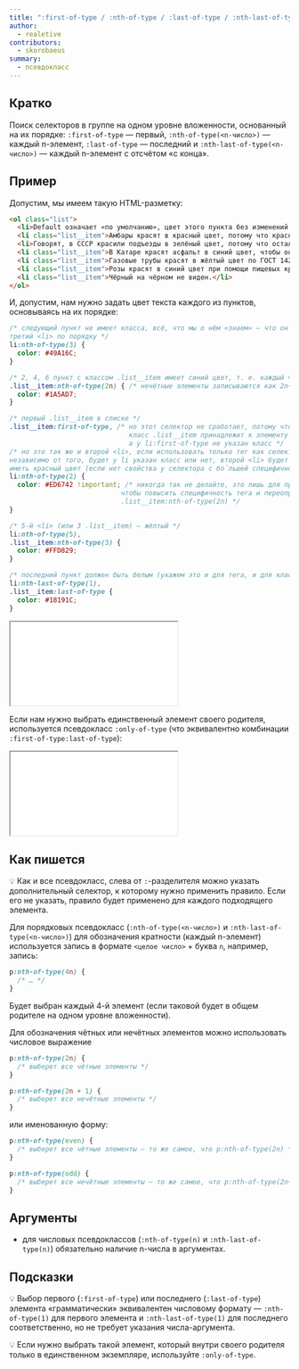 ```yaml
---
title: ":first-of-type / :nth-of-type / :last-of-type / :nth-last-of-type / :only-of-type"
author:
  - realetive
contributors:
  - skorobaeus
summary:
  - псевдокласс
---
```


## Кратко

Поиск селекторов в группе на одном уровне вложенности, основанный на их порядке: `:first-of-type` — первый, `:nth-of-type(<n-число>)` — каждый n-элемент, `:last-of-type` — последний и `:nth-last-of-type(<n-число>)` — каждый n-элемент с отсчётом «с конца».

## Пример

Допустим, мы имеем такую HTML-разметку:

```html
<ol class="list">
  <li>Default означает «по умолчанию», цвет этого пункта без изменений.</li>
  <li class="list__item">Амбары красят в красный цвет, потому что красная краска...</li>
  <li>Говорят, в СССР красили подъезды в зелёный цвет, потому что осталось...</li>
  <li class="list__item">В Катаре красят асфальт в синий цвет, чтобы он не перегревался.</li>
  <li class="list__item">Газовые трубы красят в жёлтый цвет по ГОСТ 14202-69.</li>
  <li class="list__item">Розы красят в синий цвет при помощи пищевых красителей.</li>
  <li class="list__item">Чёрный на чёрном не виден.</li>
</ol>
```

И, допустим, нам нужно задать цвет текста каждого из пунктов, основываясь на их порядке:

```css
/* следующий пункт не имеет класса, всё, что мы о нём «знаем» — что он
третий <li> по порядку */
li:nth-of-type(3) {
  color: #49A16C;
}

/* 2, 4, 6 пункт с классом .list__item имеет синий цвет, т. е. каждый чётный */
.list__item:nth-of-type(2n) { /* нечётные элементы записываются как 2n+1 */
  color: #1A5AD7;
}

/* первый .list__item в списке */
.list__item:first-of-type, /* но этот селектор не сработает, потому что
                              класс .list__item принадлежит к элементу <li>,
                              а у li:first-of-type не указан класс */
/* но это так же и второй <li>, если использовать только тег как селектор
независимо от того, будет у li указан класс или нет, второй <li> будет
иметь красный цвет (если нет свойства у селектора с бо́льшей специфичностью */
li:nth-of-type(2) {
  color: #ED6742 !important; /* никогда так не делайте, это лишь для примера,
                            чтобы повысить специфичность тега и переопределить
                            .list__item:nth-of-type(2n) */
}

/* 5-й <li> (или 3 .list__item) — жёлтый */
li:nth-of-type(5),
.list__item:nth-of-type(3) {
  color: #FFD829;
}

/* последний пункт должен быть белым (укажем это и для тега, и для класса) */
li:nth-last-of-type(1),
.list__item:last-of-type {
  color: #18191C;
}
```

<iframe title="Псевдоклассы -of-type" src="demos/every.html"></iframe>

Если нам нужно выбрать единственный элемент своего родителя, используется псевдокласс `:only-of-type` (что эквивалентно комбинации `:first-of-type:last-of-type`):

<iframe title="Выбор единственного элемента родителя" src="demos/only.html"></iframe>

## Как пишется

💡 Как и все псевдокласс, слева от `:`-разделителя можно указать дополнительный селектор, к которому нужно применить правило. Если его не указать, правило будет применено для каждого подходящего элемента.

Для порядковых псевдокласс (`:nth-of-type(<n-число>)` и `:nth-last-of-type(<n-число>)`) для обозначения кратности (каждый n-элемент) используется запись в формате `<целое число>` + буква `n`, например, запись:

```css
p:nth-of-type(4n) {
  /* … */
}
```

Будет выбран каждый 4-й элемент (если таковой будет в общем родителе на одном уровне вложенности).

Для обозначения чётных или нечётных элементов можно использовать числовое выражение

```css
p:nth-of-type(2n) {
  /* выберет все чётные элементы */
}

p:nth-of-type(2n + 1) {
  /* выберет все нечётные элементы */
}
```

или именованную форму:

```css
p:nth-of-type(even) {
  /* выберет все чётные элементы — то же самое, что p:nth-of-type(2n) */
}

p:nth-of-type(odd) {
  /* выберет все нечётные элементы — то же самое, что p:nth-of-type(2n+1) */
}
```

## Аргументы

- для числовых псевдоклассов (`:nth-of-type(n)` и `:nth-last-of-type(n)`) обязательно наличие n-числа в аргументах.

## Подсказки

💡 Выбор первого (`:first-of-type`) или последнего (`:last-of-type`) элемента «грамматически» эквивалентен числовому формату — `:nth-of-type(1)` для первого элемента и `:nth-last-of-type(1)` для последнего соответственно, но не требует указания числа-аргумента.

💡 Если нужно выбрать такой элемент, который внутри своего родителя только в единственном экземпляре, используйте `:only-of-type`.
